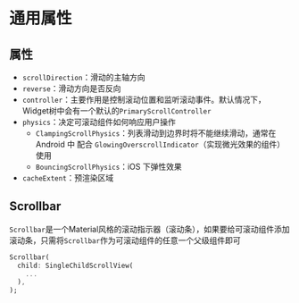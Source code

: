 # 通用属性

## 属性

- `scrollDirection`：滑动的主轴方向
- `reverse`：滑动方向是否反向
- `controller`：主要作用是控制滚动位置和监听滚动事件。默认情况下，Widget树中会有一个默认的`PrimaryScrollController`
- `physics`：决定可滚动组件如何响应用户操作
  - `ClampingScrollPhysics`：列表滑动到边界时将不能继续滑动，通常在Android 中 配合 `GlowingOverscrollIndicator`（实现微光效果的组件） 使用
  - `BouncingScrollPhysics`：iOS 下弹性效果
- `cacheExtent`：预渲染区域

## Scrollbar

`Scrollbar`是一个Material风格的滚动指示器（滚动条），如果要给可滚动组件添加滚动条，只需将`Scrollbar`作为可滚动组件的任意一个父级组件即可

```dart
Scrollbar(
  child: SingleChildScrollView(
    ...
  ),
);

```

